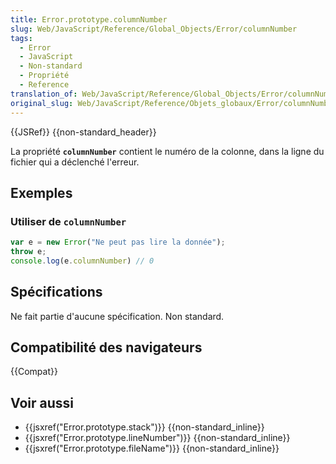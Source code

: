 ```yaml
---
title: Error.prototype.columnNumber
slug: Web/JavaScript/Reference/Global_Objects/Error/columnNumber
tags:
  - Error
  - JavaScript
  - Non-standard
  - Propriété
  - Reference
translation_of: Web/JavaScript/Reference/Global_Objects/Error/columnNumber
original_slug: Web/JavaScript/Reference/Objets_globaux/Error/columnNumber
---
```


{{JSRef}} {{non-standard_header}}

La propriété **`columnNumber`** contient le numéro de la colonne, dans la ligne du fichier qui a déclenché l'erreur.

## Exemples

### Utiliser de `columnNumber`

```js
var e = new Error("Ne peut pas lire la donnée");
throw e;
console.log(e.columnNumber) // 0
```

## Spécifications

Ne fait partie d'aucune spécification. Non standard.

## Compatibilité des navigateurs

{{Compat}}

## Voir aussi

- {{jsxref("Error.prototype.stack")}} {{non-standard_inline}}
- {{jsxref("Error.prototype.lineNumber")}} {{non-standard_inline}}
- {{jsxref("Error.prototype.fileName")}} {{non-standard_inline}}
